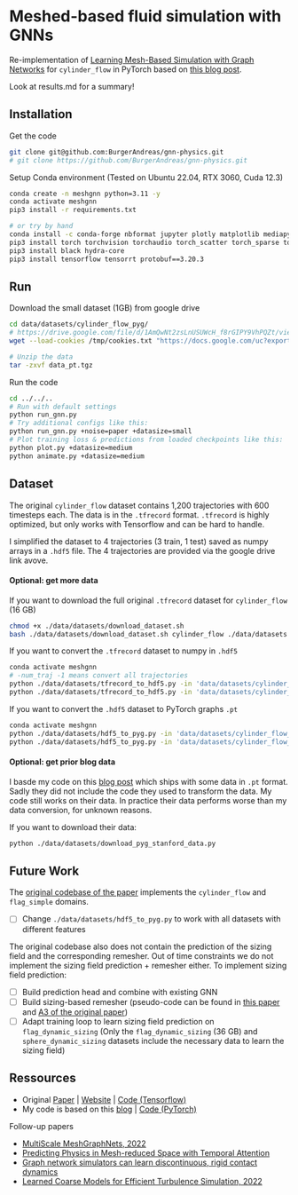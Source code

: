 # Meshed-based fluid simulation with GNNs

Re-implementation of [Learning Mesh-Based Simulation with Graph Networks](https://sites.google.com/view/meshgraphnets) for `cylinder_flow` in PyTorch based on [this blog post](https://medium.com/stanford-cs224w/learning-mesh-based-flow-simulations-on-graph-networks-44983679cf2d).

Look at results.md for a summary!

## Installation

Get the code
```bash
git clone git@github.com:BurgerAndreas/gnn-physics.git
# git clone https://github.com/BurgerAndreas/gnn-physics.git
```
Setup Conda environment
(Tested on Ubuntu 22.04, RTX 3060, Cuda 12.3)
```bash
conda create -n meshgnn python=3.11 -y
conda activate meshgnn
pip3 install -r requirements.txt

# or try by hand
conda install -c conda-forge nbformat jupyter plotly matplotlib mediapy pip tqdm gdown -y
pip3 install torch torchvision torchaudio torch_scatter torch_sparse torch_cluster torch_spline_conv torch-geometric torchdata 
pip3 install black hydra-core
pip3 install tensorflow tensorrt protobuf==3.20.3
```

## Run
Download the small dataset (1GB) from google drive
```bash
cd data/datasets/cylinder_flow_pyg/
# https://drive.google.com/file/d/1AmQwNt2zsLnUSUWcH_f8rGIPY9VhPQZt/view?usp=sharing
wget --load-cookies /tmp/cookies.txt "https://docs.google.com/uc?export=download&confirm=$(wget --quiet --save-cookies /tmp/cookies.txt --keep-session-cookies --no-check-certificate 'https://docs.google.com/uc?export=download&id=1AmQwNt2zsLnUSUWcH_f8rGIPY9VhPQZt' -O- | sed -rn 's/.*confirm=([0-9A-Za-z_]+).*/\1\n/p')&id=1AmQwNt2zsLnUSUWcH_f8rGIPY9VhPQZt" -O data_pt.tgz && rm -rf /tmp/cookies.txt

# Unzip the data
tar -zxvf data_pt.tgz
```

Run the code
```bash
cd ../../..
# Run with default settings
python run_gnn.py
# Try additional configs like this:
python run_gnn.py +noise=paper +datasize=small
# Plot training loss & predictions from loaded checkpoints like this:
python plot.py +datasize=medium
python animate.py +datasize=medium
```


## Dataset
The original `cylinder_flow` dataset contains 1,200 trajectories with 600 timesteps each.
The data is in the `.tfrecord` format. `.tfrecord` is highly optimized, but only works with Tensorflow and can be hard to handle.

I simplified the dataset to 4 trajectories (3 train, 1 test) saved as numpy arrays in a `.hdf5` file.
The 4 trajectories are provided via the google drive link avove.

#### Optional: get more data
If you want to download the full original `.tfrecord` dataset for `cylinder_flow` (16 GB)
```bash
chmod +x ./data/datasets/download_dataset.sh
bash ./data/datasets/download_dataset.sh cylinder_flow ./data/datasets
```
If you want to convert the `.tfrecord` dataset to numpy in `.hdf5`
```bash
conda activate meshgnn
# -num_traj -1 means convert all trajectories
python ./data/datasets/tfrecord_to_hdf5.py -in 'data/datasets/cylinder_flow/train' -out 'data/datasets/cylinder_flow_hdf5/train' --num_traj 3 
python ./data/datasets/tfrecord_to_hdf5.py -in 'data/datasets/cylinder_flow/test' -out 'data/datasets/cylinder_flow_hdf5/test' --num_traj 1
```
If you want to convert the `.hdf5` dataset to PyTorch graphs `.pt`
```bash
conda activate meshgnn
python ./data/datasets/hdf5_to_pyg.py -in 'data/datasets/cylinder_flow_hdf5/train.hdf5' -out 'data/datasets/cylinder_flow_pyg/train.pt'
python ./data/datasets/hdf5_to_pyg.py -in 'data/datasets/cylinder_flow_hdf5/test.hdf5' -out 'data/datasets/cylinder_flow_pyg/test.pt'
```

#### Optional: get prior blog data
I basde my code on this [blog post](https://medium.com/stanford-cs224w/learning-mesh-based-flow-simulations-on-graph-networks-44983679cf2d) 
which ships with some data in `.pt` format.
Sadly they did not include the code they used to transform the data.
My code still works on their data. 
In practice their data performs worse than my data conversion, for unknown reasons.

If you want to download their data:
```bash
python ./data/datasets/download_pyg_stanford_data.py
```


## Future Work

The [original codebase of the paper](https://github.com/google-deepmind/deepmind-research/tree/master/meshgraphnets) implements the `cylinder_flow` and `flag_simple` domains.
- [ ] Change `./data/datasets/hdf5_to_pyg.py` to work with all datasets with different features

The original codebase also does not contain the prediction of the sizing field and the corresponding remesher.
Out of time constraints we do not implement the sizing field prediction + remesher either.
To implement sizing field prediction:
- [ ] Build prediction head and combine with existing GNN 
- [ ] Build sizing-based remesher (pseudo-code can be found in [this paper](http://graphics.berkeley.edu/papers/Narain-AAR-2012-11/Narain-AAR-2012-11.pdf) and [A3 of the original paper](https://arxiv.org/abs/2010.03409))
- [ ] Adapt training loop to learn sizing field prediction on `flag_dynamic_sizing` 
(Only the `flag_dynamic_sizing` (36 GB) and `sphere_dynamic_sizing` datasets include the necessary data to learn the sizing field)

## Ressources

- Original [Paper](https://arxiv.org/abs/2010.03409)
|
[Website](https://sites.google.com/view/meshgraphnets)
|
[Code (Tensorflow)](https://github.com/google-deepmind/deepmind-research/tree/master/meshgraphnets)
- My code is based on this [blog](https://medium.com/stanford-cs224w/learning-mesh-based-flow-simulations-on-graph-networks-44983679cf2d)
|
[Code (PyTorch)](https://colab.research.google.com/drive/1mZAWP6k9R0DE5NxPzF8yL2HpIUG3aoDC?usp=sharing)

Follow-up papers
- [MultiScale MeshGraphNets, 2022](https://arxiv.org/abs/2210.00612)
- [Predicting Physics in Mesh-reduced Space with Temporal Attention](https://arxiv.org/abs/2201.09113)
- [Graph network simulators can learn discontinuous, rigid contact dynamics](https://proceedings.mlr.press/v205/allen23a.html)
- [Learned Coarse Models for Efficient Turbulence Simulation, 2022](https://arxiv.org/abs/2112.15275)
